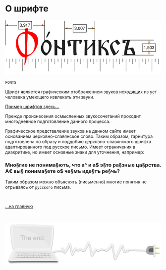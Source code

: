 <div class="navi"><nav id="navi"><!-- js --></nav></div>

# О шрифте

<span id="fert-font-img" class="img" onclick="imgResize()">![img](assets/svg/fert-font.svg)</span>

	FONTS

Шрифт является графическим отображением звуков исходящих из уст человека умеющего извлекать эти звуки.

[Пример шрифтов здесь…](https://docs.a374.ru/fontstest)

Прежде произнесения осмысленных звукосочетаний проходит многодневное подготовление данного процесса.

Графичесское представление звуков на данном сайте имеет основанием церковно-славянское слово. Таким образом, гарнитура подготовлена по образу и поддобию церковно-славянского шрифта адаптированного под русское письмо. Имеет ограничения в диакритике, но имеет основные знаки для уточнения, например:

### Мно§гие не понима§ютъ, что а^ и а$ э§то ра§зные ца§рства. А€ вы§ понима§ете о$ че§мъ иде§тъ ре§чь?

Таким образом можно объяснять (письменно) многие понятия не отрываясь от `русского` письма.

<br>

[…на главную](/)

<br>


<span id="comp-end-img" class="img" onclick="imgResize()">![img](assets/svg/comp-end.svg)</span>

<script src="assets/js/navi.js"></script>
